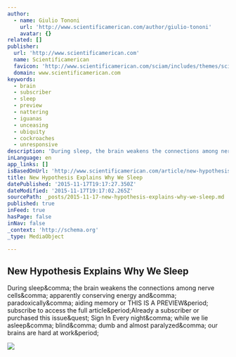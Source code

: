 ```yaml
---
author:
  - name: Giulio Tononi
    url: 'http://www.scientificamerican.com/author/giulio-tononi'
    avatar: {}
related: []
publisher:
  url: 'http://www.scientificamerican.com'
  name: Scientificamerican
  favicon: 'http://www.scientificamerican.com/sciam/includes/themes/sciam/images/ico/favicon.ico'
  domain: www.scientificamerican.com
keywords:
  - brain
  - subscriber
  - sleep
  - preview
  - nattering
  - iguanas
  - unceasing
  - ubiquity
  - cockroaches
  - unresponsive
description: 'During sleep, the brain weakens the connections among nerve cells, apparently conserving energy and, paradoxically, aiding memory or THIS IS A PREVIEW. subscribe to access the full article.Already a subscriber or purchased this issue? Sign In Every night, while we lie asleep, blind, dumb and almost paralyzed, our brains are hard at work.'
inLanguage: en
app_links: []
isBasedOnUrl: 'http://www.scientificamerican.com/article/new-hypothesis-explains-why-we-sleep/'
title: New Hypothesis Explains Why We Sleep
datePublished: '2015-11-17T19:17:27.350Z'
dateModified: '2015-11-17T19:17:02.265Z'
sourcePath: _posts/2015-11-17-new-hypothesis-explains-why-we-sleep.md
published: true
inFeed: true
hasPage: false
inNav: false
_context: 'http://schema.org'
_type: MediaObject

---
```

<article style=""><h1>New Hypothesis Explains Why We Sleep</h1><p>During sleep&amp;comma; the brain weakens the connections among nerve cells&amp;comma; apparently conserving energy and&amp;comma; paradoxically&amp;comma; aiding memory or THIS IS A PREVIEW&amp;period; subscribe to access the full article&amp;period;Already a subscriber or purchased this issue&amp;quest; Sign In Every night&amp;comma; while we lie asleep&amp;comma; blind&amp;comma; dumb and almost paralyzed&amp;comma; our brains are hard at work&amp;period;</p><img src="http://www.scientificamerican.com/sciam/cache/file/80CB54FD-8CDE-4C83-986692E61C316A85_article.jpg" /></article>